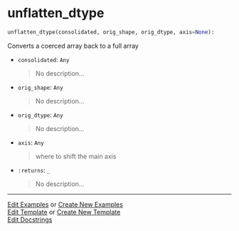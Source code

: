 # <a id="McUtils.Numputils.Misc.unflatten_dtype">unflatten_dtype</a>

```python
unflatten_dtype(consolidated, orig_shape, orig_dtype, axis=None): 
```
Converts a coerced array back to a full array
- `consolidated`: `Any`
    >No description...
- `orig_shape`: `Any`
    >No description...
- `orig_dtype`: `Any`
    >No description...
- `axis`: `Any`
    >where to shift the main axis
- `:returns`: `_`
    >No description... 




___

[Edit Examples](https://github.com/McCoyGroup/McUtils/edit/edit/ci/examples/ci/docs/McUtils/Numputils/Misc/unflatten_dtype.md) or 
[Create New Examples](https://github.com/McCoyGroup/McUtils/new/edit/?filename=ci/examples/ci/docs/McUtils/Numputils/Misc/unflatten_dtype.md) <br/>
[Edit Template](https://github.com/McCoyGroup/McUtils/edit/edit/ci/docs/ci/docs/McUtils/Numputils/Misc/unflatten_dtype.md) or 
[Create New Template](https://github.com/McCoyGroup/McUtils/new/edit/?filename=ci/docs/templates/ci/docs/McUtils/Numputils/Misc/unflatten_dtype.md) <br/>
[Edit Docstrings](https://github.com/McCoyGroup/McUtils/edit/edit/McUtils/Numputils/Misc.py?message=Update%20Docs)